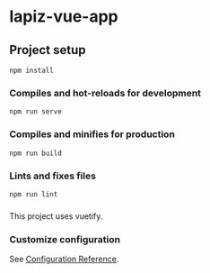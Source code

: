 # lapiz-vue-app

## Project setup

```
npm install
```

### Compiles and hot-reloads for development

```
npm run serve
```

### Compiles and minifies for production

```
npm run build
```

### Lints and fixes files

```
npm run lint
```

###

This project uses vuetify.

### Customize configuration

See [Configuration Reference](https://cli.vuejs.org/config/).
